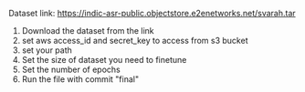 Dataset link: https://indic-asr-public.objectstore.e2enetworks.net/svarah.tar

1. Download the dataset from the link
2. set aws access_id and secret_key to access from s3 bucket
3. set your path
4. Set the size of dataset you need to finetune
5. Set the number of epochs
6. Run the file with commit "final"
